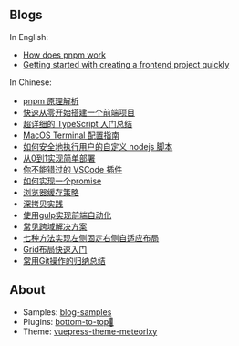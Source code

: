 ## Blogs

In English:
- [How does pnpm work](https://dev.to/chlorine/how-does-pnpm-work-5mh)
- [Getting started with creating a frontend project quickly](https://dev.to/chlorine/getting-started-with-creating-a-frontend-project-quickly-1b0i)

In Chinese:
- [pnpm 原理解析](https://github.com/lvqq/blog/issues/60)
- [快速从零开始搭建一个前端项目](https://github.com/lvqq/blog/issues/59)
- [超详细的 TypeScript 入门总结](https://github.com/lvqq/blog/issues/58)
- [MacOS Terminal 配置指南](https://github.com/lvqq/blog/issues/57)
- [如何安全地执行用户的自定义 nodejs 脚本](https://github.com/lvqq/blog/issues/56)
- [从0到1实现简单部署](https://github.com/lvqq/blog/issues/44)
- [你不能错过的 VSCode 插件](https://github.com/lvqq/blog-code/issues/36)
- [如何实现一个promise](https://github.com/lvqq/blog-code/issues/35)
- [浏览器缓存策略](https://github.com/lvqq/blog-code/issues/34)
- [深拷贝实践](https://github.com/lvqq/blog-code/issues/33)
- [使用gulp实现前端自动化](https://github.com/lvqq/blog-code/issues/31)
- [常见跨域解决方案](https://github.com/lvqq/blog-code/issues/30)
- [七种方法实现左侧固定右侧自适应布局](https://github.com/lvqq/blog-code/issues/29)
- [Grid布局快速入门](https://github.com/lvqq/blog-code/issues/28)
- [常用Git操作的归纳总结](https://github.com/lvqq/blog-code/issues/26)

## About
- Samples: [blog-samples](https://github.com/lvqq/blog-samples)
- Plugins: [bottom-to-top🚀](https://github.com/lvqq/vuepress-plugin-rocket)
- Theme: [vuepress-theme-meteorlxy](https://github.com/meteorlxy/vuepress-theme-meteorlxy)
